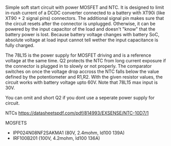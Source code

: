 Simple soft start circuit with power MOSFET and NTC.
It is designed to limit in-rush current of a DCDC converter connected to a battery with XT90i (like XT90 + 2 signal pins) connectors. 
The additional signal pin makes sure that the circuit resets after the connector is unplugged. Otherwise, it can be powered by the input capacitor of the load and doesn't "know" that the battery power is lost.
Because battery voltage changes with battery SoC, absolute voltage at load input cannot tell wether the input capacitance is fully charged.

The 78L15 is the power supply for MOSFET driving and is a reference voltage at the same time. Q2 protects the NTC from long current exposure if the connector is plugged in to slowly or not properly.
The comparator switches on once the voltage drop accross the NTC falls below the value defined by the potentiometer and R1,R2. With the given resistor values, the circuit works with battery voltage upto 60V.
Note that 78L15 max input is 30V.

You can omit and short Q2 if you dont use a seperate power supply for circuit.


NTCs
https://datasheetspdf.com/pdf/814993/EXSENSE/NTC-10D7/1


MOSFETS

* IPP024N08NF2SAKMA1 (80V, 2.4mohm, Id100 139A)
* IRF100B201 (100V, 4.2mohm, Id100 136A)